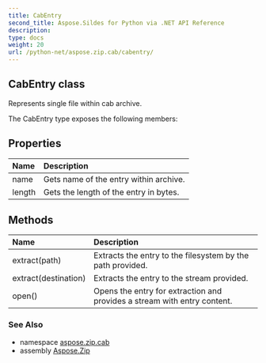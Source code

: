 ```yaml
---
title: CabEntry
second_title: Aspose.Sildes for Python via .NET API Reference
description: 
type: docs
weight: 20
url: /python-net/aspose.zip.cab/cabentry/
---
```


## CabEntry class

Represents single file within cab archive.

The CabEntry type exposes the following members:
## Properties
| Name | Description |
| :- | :- |
|name|Gets name of the entry within archive.|
|length|Gets the length of the entry in bytes.|
## Methods
| Name | Description |
| :- | :- |
|extract(path)|Extracts the entry to the filesystem by the path provided.|
|extract(destination)|Extracts the entry to the stream provided.|
|open()|Opens the entry for extraction and provides a stream with entry content.|

### See Also

* namespace [aspose.zip.cab](/zip/python-net/aspose.zip.cab/)
* assembly [Aspose.Zip](/zip/python-net/)

